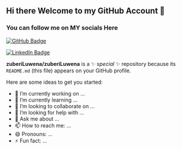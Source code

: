 ## Hi there Welcome to my GitHub Account 👋

### You can follow me on MY socials Here

[![GitHub Badge](https://img.shields.io/github/followers/zuberiLuwena?style=social)](https://github.com/zuberiLuwena?tab=followers)

[![LinkedIn Badge](https://img.shields.io/badge/My-LinkedIn-blue)](https://www.linkedin.com/in/zuberiLuwena)


**zuberiLuwena/zuberiLuwena** is a ✨ _special_ ✨ repository because its `README.md` (this file) appears on your GitHub profile.

Here are some ideas to get you started:

- 🔭 I’m currently working on ...
- 🌱 I’m currently learning ...
- 👯 I’m looking to collaborate on ...
- 🤔 I’m looking for help with ...
- 💬 Ask me about ...
- 📫 How to reach me: ...
- 😄 Pronouns: ...
- ⚡ Fun fact: ...

